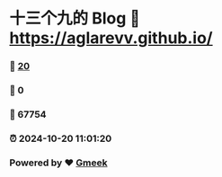 # 十三个九的 Blog :link: https://aglarevv.github.io/ 
### :page_facing_up: [20](https://aglarevv.github.io//tag.html) 
### :speech_balloon: 0 
### :hibiscus: 67754 
### :alarm_clock: 2024-10-20 11:01:20 
### Powered by :heart: [Gmeek](https://github.com/Meekdai/Gmeek)
